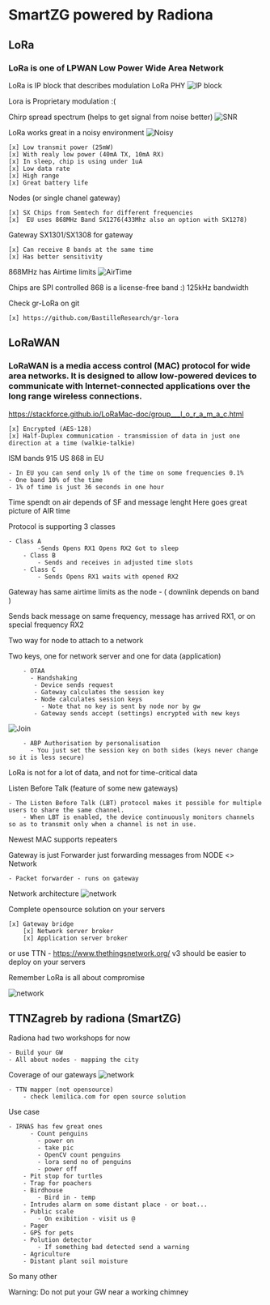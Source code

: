 # SmartZG powered by Radiona

## LoRa
  ### LoRa is one of LPWAN Low Power Wide Area Network
  
LoRa is IP block that describes modulation LoRa PHY
![IP block](http://www.bitreactive.com/wp-content/uploads/2015/09/Lora-Block.png)
	
Lora is Proprietary modulation :(

Chirp spread spectrum (helps to get signal from noise better)
![SNR](pics/chirp.png)

LoRa works great in a noisy environment
![Noisy](pics/noisy.jpg)

	[x] Low transmit power (25mW)
	[x] With realy low power (40mA TX, 10mA RX)
	[x] In sleep, chip is using under 1uA
	[x] Low data rate
	[x] High range
	[x] Great battery life

Nodes (or single chanel gateway)

	[x] SX Chips from Semtech for different frequencies
	[x]  EU uses 868MHz Band SX1276(433Mhz also an option with SX1278)

Gateway SX1301/SX1308 for gateway

	[x] Can receive 8 bands at the same time
	[x] Has better sensitivity

868MHz has Airtime limits
![AirTime](pics/AirTime.png)

Chips are SPI controlled
868 is a license-free band :)
125kHz bandwidth

Check gr-LoRa on git

	[x] https://github.com/BastilleResearch/gr-lora




## LoRaWAN
### LoRaWAN is a media access control (MAC) protocol for wide area networks. It is designed to allow low-powered devices to communicate with Internet-connected applications over the long range wireless connections.
https://stackforce.github.io/LoRaMac-doc/group___l_o_r_a_m_a_c.html

	[x] Encrypted (AES-128)
	[x] Half-Duplex communication - transmission of data in just one direction at a time (walkie-talkie) 

ISM bands 915 US 868 in EU

	- In EU you can send only 1% of the time on some frequencies 0.1%
	- One band 10% of the time
	- 1% of time is just 36 seconds in one hour

Time spendt on air depends of SF and message lenght
Here goes great picture of AIR time

Protocol is supporting 3 classes

	- Class A
        	-Sends Opens RX1 Opens RX2 Got to sleep
    	- Class B 
        	- Sends and receives in adjusted time slots
    	- Class C 
        	- Sends Opens RX1 waits with opened RX2

Gateway has same airtime limits as the node - ( downlink depends on band )

Sends back message on same frequency, message has arrived RX1, or on special frequency RX2
    
Two way for node to attach to a network
        
Two keys, one for network server and one for data (application)

        - OTAA
          - Handshaking
           - Device sends request
           - Gateway calculates the session key
           - Node calculates session keys
             - Note that no key is sent by node nor by gw
           - Gateway sends accept (settings) encrypted with new keys
	   
![Join](pics/Join.jpg)  
	 
        - ABP Authorisation by personalisation
          - You just set the session key on both sides (keys never change so it is less secure)
        
LoRa is not for a lot of data, and not for time-critical data

Listen Before Talk (feature of some new gateways)

	- The Listen Before Talk (LBT) protocol makes it possible for multiple users to share the same channel. 
        - When LBT is enabled, the device continuously monitors channels so as to transmit only when a channel is not in use.

Newest MAC supports repeaters

Gateway is just Forwarder  just forwarding messages from NODE <> Network

	- Packet forwarder - runs on gateway

Network architecture
            ![network](pics/network.jpeg)

Complete opensource solution on your servers

	[x] Gateway bridge
        [x] Network server broker
        [x] Application server broker

or use TTN - https://www.thethingsnetwork.org/
v3 should be easier to deploy on your servers

Remember LoRa is all about compromise

![network](pics/pick-2-.jpg)

## TTNZagreb by radiona (SmartZG)

Radiona had two workshops for now
 
	- Build your GW
	- All about nodes - mapping the city

Coverage of our gateways
![network](pics/map.png)

	- TTN mapper (not opensource)
        - check lemilica.com for open source solution

Use case
    
	- IRNAS has few great ones
          - Count penguins
            - power on
            - take pic
            - OpenCV count penguins
            - lora send no of penguins
            - power off
        - Pit stop for turtles
        - Trap for poachers
    	- Birdhouse
        	- Bird in - temp
    	- Intrudes alarm on some distant place - or boat...
    	- Public scale
        	- On exibition - visit us @
    	- Pager
    	- GPS for pets
    	- Polution detector
        	- If something bad detected send a warning
    	- Agriculture
    	- Distant plant soil moisture

So many other

Warning:
    Do not put your GW near a working chimney
